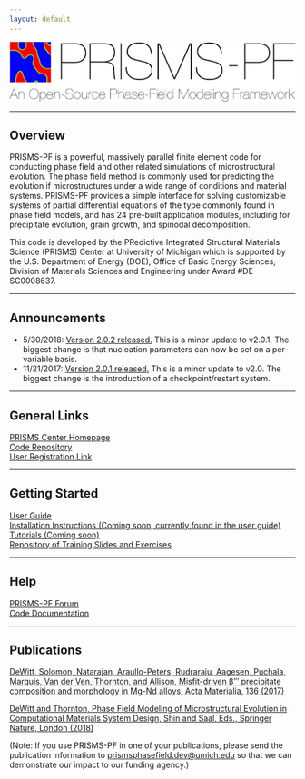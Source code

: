 ```yaml
---
layout: default
---
```

[![PRISMS-PF Logo](assets/logo.png)](https://prisms-center.github.io/phaseField/)

***
## Overview
PRISMS-PF is a powerful, massively parallel finite element code for conducting phase field and other related simulations of microstructural evolution. The phase field method is commonly used for predicting the evolution if microstructures under a wide range of conditions and material systems. PRISMS-PF provides a simple interface for solving customizable systems of partial differential equations of the type commonly found in phase field models, and has 24 pre-built application modules, including for precipitate evolution, grain growth, and spinodal decomposition.

This code is developed by the PRedictive Integrated Structural Materials Science (PRISMS) Center at University of Michigan which is supported by the U.S. Department of Energy (DOE), Office of Basic Energy Sciences, Division of Materials Sciences and Engineering under Award #DE-SC0008637.

***
## Announcements
- 5/30/2018: [Version 2.0.2 released.](https://github.com/prisms-center/phaseField/releases/tag/v2.0.2) This is a minor update to v2.0.1. The biggest change is that nucleation parameters can now be set on a per-variable basis.
- 11/21/2017: [Version 2.0.1 released.](https://github.com/prisms-center/phaseField/releases/tag/v2.0.1) This is a minor update to v2.0. The biggest change is the introduction of a checkpoint/restart system.

***
## General Links
[PRISMS Center Homepage](http://www.prisms-center.org/#/home) <br>
[Code Repository](https://github.com/prisms-center/phaseField) <br>
[User Registration Link](http://goo.gl/forms/GXo7Im8p2Y)

***
## Getting Started
[User Guide](https://github.com/prisms-center/phaseField/raw/master/prismspf_user_guide.pdf) <br>
[Installation Instructions (Coming soon, currently found in the user guide)](pages/installation.html) <br>
[Tutorials (Coming soon)](pages/tutorial.html) <br>
[Repository of Training Slides and Exercises](https://goo.gl/BBTkJ8)

***
## Help
[PRISMS-PF Forum](https://groups.google.com/forum/#!forum/prisms-pf-users) <br>
[Code Documentation](doxygen_files/index.html)

***
## Publications
[DeWitt, Solomon, Natarajan, Araullo-Peters, Rudraraju, Aagesen, Puchala, Marquis, Van der Ven, Thornton, and Allison, Misfit-driven β′′′ precipitate composition and morphology in Mg-Nd alloys, Acta Materialia, 136 (2017)](https://www.sciencedirect.com/science/article/pii/S1359645417305281)


[DeWitt and Thornton, Phase Field Modeling of Microstructural Evolution in Computational Materials System Design, Shin and Saal, Eds., Springer Nature, London (2018)](https://link.springer.com/chapter/10.1007/978-3-319-68280-8_4)


(Note: If you use PRISMS-PF in one of your publications, please send the publication information to [prismsphasefield.dev@umich.edu](mailto:prismsphasefield.dev@umich.edu) so that we can demonstrate our impact to our funding agency.)
